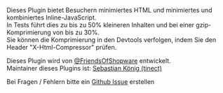 Dieses Plugin bietet Besuchern minimiertes HTML und minimiertes und kombiniertes Inline-JavaScript.  
In Tests führt dies zu bis zu 50% kleineren Inhalten und bei einer gzip-Komprimierung von bis zu 30%.  
Sie können die Komprimierung in den Devtools verfolgen, indem Sie den Header "X-Html-Compressor" prüfen.

Dieses Plugin wird von [@FriendsOfShopware](https://store.shopware.com/friends-of-shopware.html)
entwickelt.  
Maintainer dieses Plugins ist: [Sebastian König (tinect)](https://github.com/tinect)

Bei Fragen / Fehlern bitte ein [Github Issue](https://github.com/FriendsOfShopware/store/issues/new) erstellen
